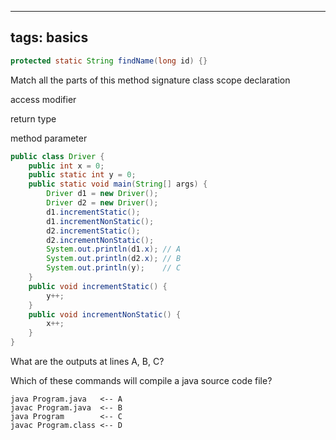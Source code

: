 
---
tags: basics
---

```java
protected static String findName(long id) {}
```

Match all the parts of this method signature
class scope declaration

access modifier

return type

method parameter

```java
public class Driver {
    public int x = 0;
    public static int y = 0;
    public static void main(String[] args) {
        Driver d1 = new Driver();
        Driver d2 = new Driver();
        d1.incrementStatic();
        d1.incrementNonStatic();
        d2.incrementStatic();
        d2.incrementNonStatic();
        System.out.println(d1.x); // A
        System.out.println(d2.x); // B
        System.out.println(y);    // C
    }
    public void incrementStatic() {
        y++;
    }
    public void incrementNonStatic() {
        x++;
    }
}
```

What are the outputs at lines A, B, C?

Which of these commands will compile a java source code file?

```
java Program.java   <-- A
javac Program.java  <-- B
java Program        <-- C
javac Program.class <-- D
```